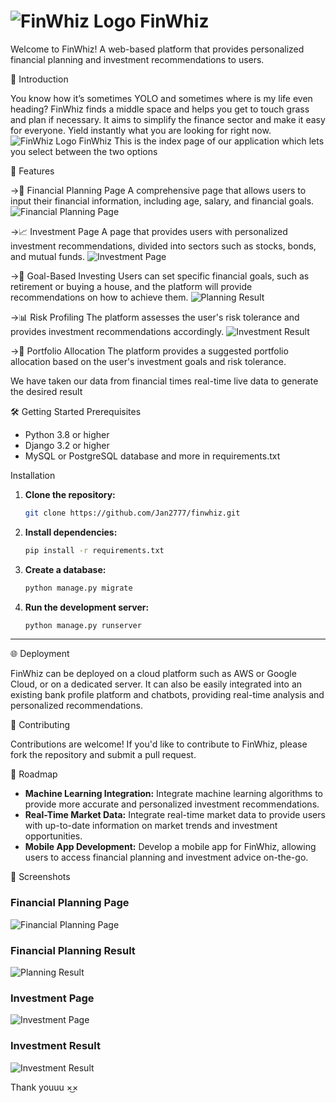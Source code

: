 # ![FinWhiz Logo](images/finwhiz.png) FinWhiz


Welcome to FinWhiz! A web-based platform that provides personalized financial planning and investment recommendations to users.

🚀 Introduction

You know how it’s sometimes YOLO and sometimes where is my life even heading? FinWhiz finds a middle space and helps you get to touch grass and plan if necessary. It aims to simplify the finance sector and make it easy for everyone. Yield instantly what you are looking for right now.
![FinWhiz Logo](images/finwhiz_logo.png) FinWhiz
This is the index page of our application which lets you select between the two options


🌟 Features

->📝 Financial Planning Page
A comprehensive page that allows users to input their financial information, including age, salary, and financial goals.
![Financial Planning Page](images/financial_planning_index.png)

->📈 Investment Page
A page that provides users with personalized investment recommendations, divided into sectors such as stocks, bonds, and mutual funds.
![Investment Page](images/investment_index.png)

->🎯 Goal-Based Investing
Users can set specific financial goals, such as retirement or buying a house, and the platform will provide recommendations on how to achieve them.
![Planning Result](images/planning_result.png)

->📊 Risk Profiling
The platform assesses the user's risk tolerance and provides investment recommendations accordingly.
![Investment Result](images/investment_result.png)

->🧩 Portfolio Allocation
The platform provides a suggested portfolio allocation based on the user's investment goals and risk tolerance.

We have taken our data from financial times real-time live data to generate the desired result

🛠 Getting Started
Prerequisites
- Python 3.8 or higher
- Django 3.2 or higher
- MySQL or PostgreSQL database and more in requirements.txt

Installation
1. **Clone the repository:**
    ```bash
    git clone https://github.com/Jan2777/finwhiz.git
    ```
2. **Install dependencies:**
    ```bash
    pip install -r requirements.txt
    ```
3. **Create a database:**
    ```bash
    python manage.py migrate
    ```
4. **Run the development server:**
    ```bash
    python manage.py runserver
    ```

---

🌐 Deployment

FinWhiz can be deployed on a cloud platform such as AWS or Google Cloud, or on a dedicated server. It can also be easily integrated into an existing bank profile platform and chatbots, providing real-time analysis and personalized recommendations.

🤝 Contributing

Contributions are welcome! If you'd like to contribute to FinWhiz, please fork the repository and submit a pull request.

🚧 Roadmap

- **Machine Learning Integration:** Integrate machine learning algorithms to provide more accurate and personalized investment recommendations.
- **Real-Time Market Data:** Integrate real-time market data to provide users with up-to-date information on market trends and investment opportunities.
- **Mobile App Development:** Develop a mobile app for FinWhiz, allowing users to access financial planning and investment advice on-the-go.

📸 Screenshots

### Financial Planning Page
![Financial Planning Page](images/financial_planning_index.png)

### Financial Planning Result
![Planning Result](images/planning_result.png)

### Investment Page
![Investment Page](images/investment_index.png)

### Investment Result
![Investment Result](images/investment_result.png)

Thank youuu ×͜×

